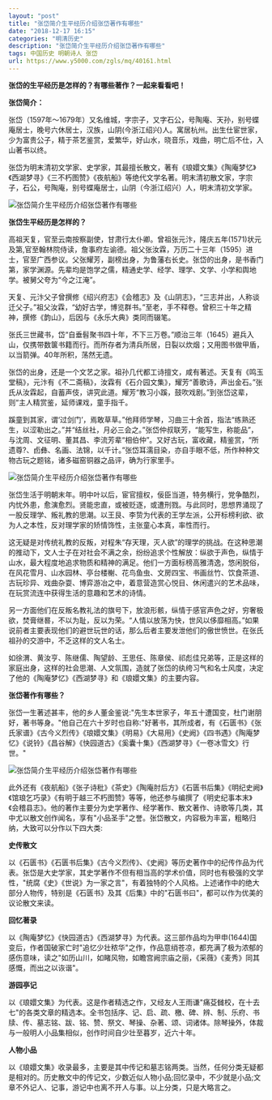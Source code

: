 ```yaml
---
layout: "post"
title: "张岱简介生平经历介绍张岱著作有哪些"
date: "2018-12-17 16:15"
categories: "明清历史"
description: "张岱简介生平经历介绍张岱著作有哪些"
tags: 中国历史 明朝诗人 张岱
url: https://www.y5000.com/zgls/mq/40161.html
---
```






**张岱的生平经历是怎样的？有哪些著作？一起来看看吧！**

 **张岱简介：**

张岱（1597年～1679年）又名维城，字宗子，又字石公，号陶庵、天孙，别号蝶庵居士，晚号六休居士，汉族，山阴(今浙江绍兴)人。寓居杭州。出生仕宦世家，少为富贵公子，精于茶艺鉴赏，爱繁华，好山水，晓音乐，戏曲，明亡后不仕，入山著书以终。

张岱为明末清初文学家、史学家，其最擅长散文，著有《琅嬛文集》《陶庵梦忆》《西湖梦寻》《三不朽图赞》《夜航船》等绝代文学名著。明末清初散文家，字宗子，石公，号陶庵，别号蝶庵居士，山阴（今浙江绍兴）人，明末清初文学家。

![张岱简介生平经历介绍张岱著作有哪些](https://img.y5000.com/uploads/allimg/190115/694140bb1a1ccf645d8538e501094f46.jpg)

 **张岱生平经历是怎样的？**

高祖天复，官至云南按察副使，甘肃行太仆卿。曾祖张元汴，隆庆五年(1571)状元及第,官至翰林院侍读，詹事府左谕德。祖父张汝霖，万历二十三年（1595）进士，官至广西参议。父张耀芳，副榜出身，为鲁藩右长史。张岱的出身，是书香门第，家学渊源。先辈均是饱学之儒，精通史学、经学、理学、文学、小学和舆地学。被舅父夸为“今之江淹”。

天复、元汴父子曾撰修《绍兴府志》《会稽志》及《山阴志》，“三志并出，人称谈迁父子。”祖父汝霖，“幼好古学，博览群书。”至老，手不释卷。曾积三十年之精神，撰修《韵山》，后因与《永乐大典》类同而辍笔。

张氏三世藏书，岱“自垂髫聚书四十年，不下三万卷。”顺治三年（1645）避兵入山，仅携带数箧书籍而行。而所存者为清兵所居，日裂以炊烟；又用图书做甲盾，以当箭弹。40年所积，荡然无遗。

张岱的出身，还是一个文艺之家。祖孙几代都工诗擅文，咸有著述。天复有《鸣玉堂稿》，元汴有《不二斋稿》，汝霖有《石介园文集》，耀芳“善歌诗，声出金石。”张氏从汝霖起，自蓄声伎，讲究此道。耀芳“教习小蹊，鼓吹戏剧。”到张岱这辈，则“主人精赏鉴，延师课戏，童手指千。

蹊童到其家，谓‘过剑门’，焉敢草草。”他拜师学琴，习曲三十余首，指法“练熟还生，以涩勒出之。”并“结丝社，月必三会之。”张岱仲叔联芳，“能写生，称能品”，与沈周、文征明、董其昌、李流芳辈“相伯仲”。又好古玩，富收藏，精鉴赏，“所遗尊?、卣彝、名画、法锦，以千计。”张岱耳濡目染，亦自手眼不低，所作种种文物古玩之题铭，诸多磁窑铜器之品评，确为行家里手。

![张岱简介生平经历介绍张岱著作有哪些](https://img.y5000.com/uploads/allimg/190115/fef5fb492ebe1cf597d7c3b47e1bc716.jpg)

张岱生活于明朝末年。明中叶以后，宦官擅权，佞臣当道，特务横行，党争酷烈，内忧外患，愈演愈烈。贤能忠直，或被贬逐，或遭刑戮。与此同时，思想界涌现了一股反理学、叛礼教的思潮。以王艮、李贽为代表的王学左派，公开标榜利欲、欲为人之本性，反对理学家的矫情饰性，主张童心本真，率性而行。

这无疑是对传统礼教的反叛，对程朱“存天理，灭人欲”的理学的挑战。在这种思潮的推动下，文人士子在对社会不满之余，纷纷追求个性解放：纵欲于声色，纵情于山水，最大程度地追求物质和精神的满足。他们一方面标榜高雅清逸，悠闲脱俗，在风花雪月、山水园林、亭台楼榭、花鸟鱼虫、文房四宝、书画丝竹、饮食茶道、古玩珍异、戏曲杂耍、博弈游冶之中，着意营造赏心悦目、休闲遣兴的艺术品味，在玩赏流连中获得生活的意趣和艺术的诗情。

另一方面他们在反叛名教礼法的旗号下，放浪形骸，纵情于感官声色之好，穷奢极欲，焚膏继晷，不以为耻，反以为荣。“人情以放荡为快，世风以侈靡相高。”如果说前者主要表现他们的避世玩世的话，那么后者主要发泄他们的傲世愤世。在张氏祖孙的交游中，不乏这样的文人名士。

如徐渭、黄汝亨、陈继儒、陶望龄、王思任、陈章侯、祁彪佳兄弟等，正是这样的家庭出身，这样的社会思潮、人文氛围，造就了张岱的纨绔习气和名士风度，决定了他的《陶庵梦忆》《西湖梦寻》和《琅嬛文集》的主要内容。

 **张岱著作有哪些？**

张岱一生著述甚丰，他的乡人董金鉴说:"先生本世家子，年五十遭国变，杜门谢朋好，著书等身。"他自己在六十岁时也自称:"好著书，其所成者，有《石匮书》《张氏家谱》《古今义烈传》《琅嬛文集》《明易》《大易用》《史阙》《四书遇》《陶庵梦忆》《说铃》《昌谷解》《快园道古》《奚囊十集》《西湖梦寻》《一卷冰雪文》行世。"

![张岱简介生平经历介绍张岱著作有哪些](https://img.y5000.com/uploads/allimg/190115/3defb135f5c3834dd05a4cb42425e761.jpg)

此外还有《夜航船》《张子诗秕》《茶史》《陶庵肘后方》《石匮书后集》《明纪史阙》《馆琅乞巧录》《有明于越三不朽图赞》等等，他还参与编撰了《明史纪事本末》《会稽县志》。他的著作主要分为史学著作、经学著作、散文著作、诗歌等几类，其中尤以散文创作闻名，享有"小品圣手"之誉。张岱散文，内容极为丰富，粗略归纳，大致可以分作以下四大类:

 **史传散文**

以《石匮书》《石匮书后集》《古今义烈传》、《史阙》等历史著作中的纪传作品为代表。张岱是大史学家，其史学著作不但有相当高的学术价值，同时也有极强的文学性，"统腐《史》《世说》为一家之言"，有着独特的个人风格。上述诸作中的绝大部分人物传，特别是《石匮书》及其《后集》中的"石匮书曰"，都可以作为优美的议论散文来读。

 **回忆著录**

以《陶庵梦忆》《快园道古》《西湖梦寻》为代表。这三部作品均为甲申(1644)国变后，作者国破家亡时"追忆少壮秾华"之作，作品意绡苍凉，都充满了极为浓郁的感伤意味，读之"如历山川，如睹风物，如瞻宫阙宗庙之丽，《采薇》《麦秀》同其感慨，而出之以诙谐"。

 **游园亭记**

以《琅嬛文集》为代表。这是作者精选之作，又经友人王雨谦"痛芟雠校，在十去七"的各类文章的精选本。全书包括序、记、启、疏、檄、碑、辨、制、乐府、书牍、传、墓志铭、跋、铭、赞、祭文、琴操、杂著、颂、词诸体。除琴操外，体裁与一般明人小品集相似，创作时间自少壮至暮岁，近六十年。

 **人物小品**

以《琅嬛文集》收录最多，主要是其中传记和墓志铭两类。当然，任何分类无疑都是相对的。历史散文中的传记文，少数近似人物小品;回忆录中，不少就是小品;文章不外记人、记事，游记中也离不开人与事。以上分类，只是大略言之。
